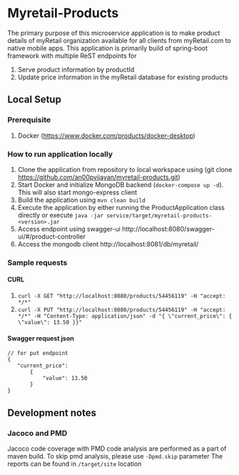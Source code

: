 # Myretail-Products

The primary purpose of this microservice application is to make product details of myRetail organization available for all clients from myRetail.com to native mobile apps.
This application is primarily build of spring-boot framework with multiple ReST endpoints for 
1. Serve product information by productId
2. Update price information in the myRetail database for existing products

## Local Setup

### Prerequisite
 1. Docker (https://www.docker.com/products/docker-desktop)
### How to run application locally
 1. Clone the application from repository to local workspace using (git clone https://github.com/an00pvijayan/myretail-products.git)
 2. Start Docker and initialize MongoDB backend (`docker-compose up -d`). This will also start mongo-express client
 3. Build the application using `mvn clean build`
 4. Execute the application by either running the ProductApplication class directly or execute `java -jar service/target/myretail-products-<version>.jar`
 5. Access endpoint using swagger-ui http://localhost:8080/swagger-ui/#/product-controller
 6. Access the mongodb client http://localhost:8081/db/myretail/
### Sample requests
 #### CURL
 1. `curl -X GET "http://localhost:8080/products/54456119" -H "accept: */*"`
 2. `curl -X PUT "http://localhost:8080/products/54456119" -H "accept: */*" -H "Content-Type: application/json" -d "{ \"current_price\": { \"value\": 13.50 }}"`
 #### Swagger request json
 ```
 // for put endpoint
 { 
    "current_price": 
        { 
            "value": 13.50 
        }
 }
 ```
## Development notes
### Jacoco and PMD
Jacoco code coverage with PMD code analysis are performed as a part of maven build.
To skip pmd analysis, please use `-Dpmd.skip` parameter
The reports can be found in `/target/site` location
